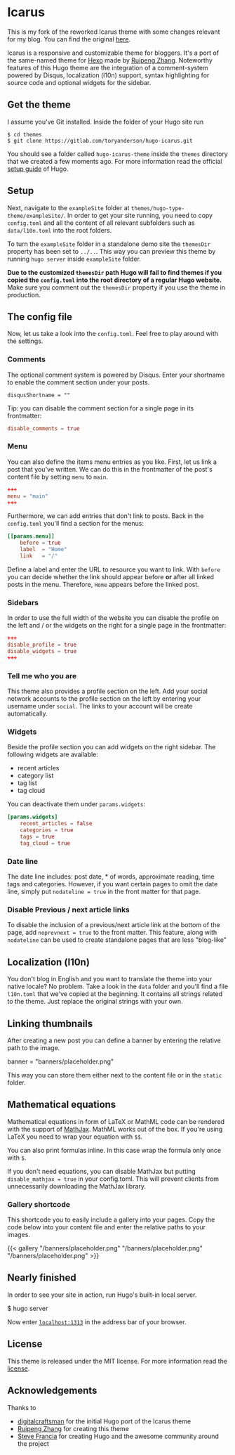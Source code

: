 # Icarus
This is my fork of the reworked Icarus theme with some changes relevant for my blog. You can find the original [here](https://gitlab.com/toryanderson/hugo-icarus).

Icarus is a responsive and customizable theme for bloggers. It's a port of the same-named theme for [Hexo](file://hexo.io) made by [Ruipeng Zhang](https://github.com/ppoffice). Noteworthy features of this Hugo theme are the integration of a comment-system powered by Disqus, localization (l10n) support, syntax highlighting for source code and optional widgets for the sidebar.


## Get the theme

I assume you've Git installed. Inside the folder of your Hugo site run

```shell
$ cd themes
$ git clone https://gitlab.com/toryanderson/hugo-icarus.git
```

You should see a folder called `hugo-icarus-theme` inside the `themes` directory that we created a few moments ago. For more information read the official [setup guide](https://gohugo.io/overview/installing/) of Hugo.


## Setup

Next, navigate to the `exampleSite` folder at `themes/hugo-type-theme/exampleSite/`. In order to get your site running, you need to copy `config.toml` and all the content of all relevant subfolders such as `data/l10n.toml` into the root folders.

To turn the `exampleSite` folder in a standalone demo site the `themesDir` property has been set to `../..`. This way you can preview this theme by running `hugo server` inside `exampleSite` folder.

****Due to the customized `themesDir` path Hugo will fail to find themes if you copied the `config.toml` into the root directory of a regular Hugo website.**** Make sure you comment out the `themesDir` property if you use the theme in production.


## The config file

Now, let us take a look into the `config.toml`. Feel free to play around with the settings.


### Comments

The optional comment system is powered by Disqus. Enter your shortname to enable the comment section under your posts.

`disqusShortname = ""`

Tip: you can disable the comment section for a single page in its frontmatter:

```toml
disable_comments = true
```


### Menu

You can also define the items menu entries as you like. First, let us link a post that you've written. We can do this in the frontmatter of the post's content file by setting `menu` to `main`.

```toml
+++
menu = "main"
+++
```

Furthermore, we can add entries that don't link to posts. Back in the `config.toml` you'll find a section for the menus:

```toml
[[params.menu]]
    before = true
    label  = "Home"
    link   = "/"
```

Define a label and enter the URL to resource you want to link. With `before` you can decide whether the link should appear before ****or**** after all linked posts in the menu. Therefore, `Home` appears before the linked post.


### Sidebars

In order to use the full width of the website you can disable the profile on the left and / or the widgets on the right for a single page in the frontmatter:

```toml
+++
disable_profile = true
disable_widgets = true
+++
```


### Tell me who you are

This theme also provides a profile section on the left. Add your social network accounts to the profile section on the left by entering your username under `social`. The links to your account will be create automatically.


### Widgets

Beside the profile section you can add widgets on the right sidebar. The following widgets are available:

-   recent articles
-   category list
-   tag list
-   tag cloud

You can deactivate them under `params.widgets`:

```toml
[params.widgets]
    recent_articles = false
    categories = true
    tags = true
    tag_cloud = true
```


### Date line

The date line includes: post date, \* of words, approximate reading, time tags and categories. However, if you want certain pages to omit the date line, simply put `nodateline = true` in the front matter for that page.


### Disable Previous / next article links

To disable the inclusion of a previous/next article link at the bottom of the page, add `noprevnext = true` to the front matter. This feature, along with `nodateline` can be used to create standalone pages that are less "blog-like"


## Localization (l10n)

You don't blog in English and you want to translate the theme into your native locale? No problem. Take a look in the `data` folder and you'll find a file `l10n.toml` that we've copied at the beginning. It contains all strings related to the theme. Just replace the original strings with your own.


## Linking thumbnails

After creating a new post you can define a banner by entering the relative path to the image.

banner = "banners/placeholder.png"

This way you can store them either next to the content file or in the `static` folder.


## Mathematical equations

Mathematical equations in form of LaTeX or MathML code can be rendered with the support of [MathJax](https://www.mathjax.org). MathML works out of the box. If you're using LaTeX you need to wrap your equation with `$$`.

You can also print formulas inline. In this case wrap the formula only once with `$`.

If you don't need equations, you can disable MathJax but putting `disable_mathjax = true` in your config.toml. This will prevent clients from unnecessarily downloading the MathJax library.


### Gallery shortcode

This shortcode you to easily include a gallery into your pages. Copy the code below into your content file and enter the relative paths to your images.

{{< gallery "/banners/placeholder.png" "/banners/placeholder.png" "/banners/placeholder.png" >}}


## Nearly finished

In order to see your site in action, run Hugo's built-in local server.

$ hugo server

Now enter [`localhost:1313`](http://localhost:1313) in the address bar of your browser.


## License

This theme is released under the MIT license. For more information read the [license](https://github.com/digitalcraftsman/hugo-icarus-theme/blob/master/LICENSE.md).


## Acknowledgements

Thanks to

-   [digitalcraftsman](https://github.com/digitalcraftsman/hugo-icarus-theme) for the initial Hugo port of the Icarus theme
-   [Ruipeng Zhang](https://github.com/ppoffice) for creating this theme
-   [Steve Francia](file://github.com/spf13) for creating Hugo and the awesome community around the project
